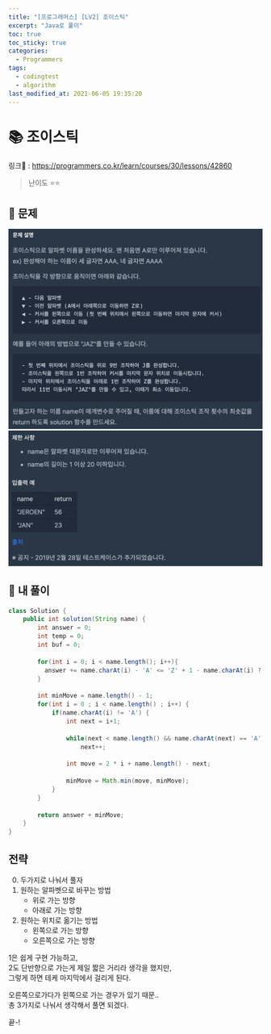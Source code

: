 ```yaml
---
title: "[프로그래머스] [LV2] 조이스틱"
excerpt: "Java로 풀이"
toc: true
toc_sticky: true
categories:
  - Programmers
tags:
  - codingtest
  - algorithm
last_modified_at: 2021-06-05 19:35:20
---
```


# 📚 조이스틱
  
링크📎 : <https://programmers.co.kr/learn/courses/30/lessons/42860>  

>난이도 ⭐️⭐️
  
## 📖 문제  
  
![이미지](/assets/images/Programmers/Lv2/prob6/6-1.png)
![이미지](/assets/images/Programmers/Lv2/prob6/6-2.png)
  
## 📝 내 풀이  
  
```java  
class Solution {
    public int solution(String name) {
        int answer = 0;
        int temp = 0;
        int buf = 0;
        
        for(int i = 0; i < name.length(); i++){
          answer += name.charAt(i) - 'A' <= 'Z' + 1 - name.charAt(i) ? name.charAt(i) - 'A':'Z' + 1 - name.charAt(i);  
        }
        
        int minMove = name.length() - 1; 
        for(int i = 0 ; i < name.length() ; i++) {
            if(name.charAt(i) != 'A') {
                int next = i+1;

                while(next < name.length() && name.charAt(next) == 'A') 
                    next++;
                
                int move = 2 * i + name.length() - next;

                minMove = Math.min(move, minMove);
            }
        }

        return answer + minMove;
    }
}
```  
  
## 전략  
  
0. 두가지로 나눠서 풀자
1. 원하는 알파벳으로 바꾸는 방법
   - 위로 가는 방향
   - 아래로 가는 방향
2. 원하는 위치로 옮기는 방법
   - 왼쪽으로 가는 방향
   - 오른쪽으로 가는 방향
  
1은 쉽게 구현 가능하고,  
2도 단반향으로 가는게 제일 짧은 거리라 생각을 했지만,  
그렇게 하면 테케 마지막에서 걸리게 된다.  
  
오른쪽으로가다가 왼쪽으로 가는 경우가 있기 때문..  
총 3가지로 나눠서 생각해서 풀면 되겠다.  
  
끝-!
